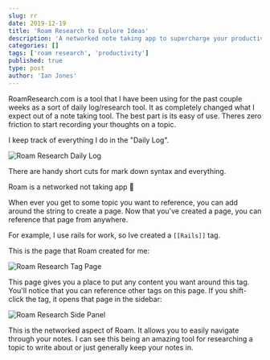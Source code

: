 ```yaml
---
slug: rr
date: 2019-12-19
title: 'Roam Research to Explore Ideas'
description: 'A networked note taking app to supercharge your productivity'
categories: []
tags: ['roam research', 'productivity']
published: true
type: post
author: 'Ian Jones'
---
```


RoamResearch.com is a tool that I have been using for the past couple weeks as a sort of daily log/research tool. It as completely changed what I expect out of a note taking tool. The best part is its easy of use. Theres zero friction to start recording your thoughts on a topic.

I keep track of everything I do in the "Daily Log".

![Roam Research Daily Log](assets/2019-12-19-roam-research/01.png)

There are handy short cuts for mark down syntax and everything.

Roam is a networked not taking app :exploding_head:

When ever you get to some topic you want to reference, you can add around the string to create a page. Now that you've created a page, you can reference that page from anywhere.

For example, I use rails for work, so Ive created a `[[Rails]]` tag.

This is the page that Roam created for me:

![Roam Research Tag Page](assets/2019-12-19-roam-research/02.png)

This page gives you a place to put any content you want around this tag. You'll notice that you can reference other tags on this page. If you shift-click the tag, it opens that page in the sidebar:

![Roam Research Side Panel](./assets/2019-12-19-roam-research/03.png)

This is the networked aspect of Roam. It allows you to easily navigate through your notes. I can see this being an amazing tool for researching a topic to write about or just generally keep your notes in.
